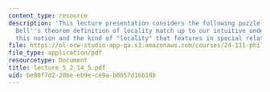 ```yaml
---
content_type: resource
description: 'This lecture presentation considers the following puzzle: How does the
  Bell''s theorem definition of locality match up to our intuitive understanding of
  this notion and the kind of "locality" that features in special relativity?'
file: https://ol-ocw-studio-app-qa.s3.amazonaws.com/courses/24-111-philosophy-of-quantum-mechanics-spring-2005/be80f7d220beeb9ece9ab0b57d16b18b_lecture_5_2_14_5.pdf
file_type: application/pdf
resourcetype: Document
title: lecture_5_2_14_5.pdf
uid: be80f7d2-20be-eb9e-ce9a-b0b57d16b18b
---
```

